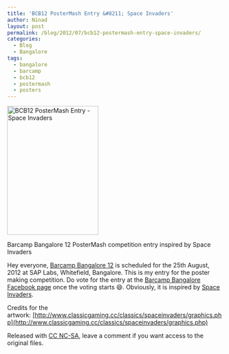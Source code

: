```yaml
---
title: 'BCB12 PosterMash Entry &#8211; Space Invaders'
author: Ninad
layout: post
permalink: /blog/2012/07/bcb12-postermash-entry-space-invaders/
categories:
  - Blog
  - Bangalore
tags:
  - bangalore
  - barcamp
  - bcb12
  - postermash
  - posters
---
```

<a href="{{ site.baseurl }}/images/2012/02/postermash_final_resized.jpe"><img title="BCB12 PosterMash Entry - Space Invaders" src="{{ site.baseurl }}/images/2012/02/postermash_final_resized-212x300.jpg" alt="BCB12 PosterMash Entry - Space Invaders" width="212" height="300" /></a>

Barcamp Bangalore 12 PosterMash competition entry inspired by Space Invaders

Hey everyone, [Barcamp Bangalore 12](http://barcampbangalore.org) is scheduled for the 25th August, 2012 at SAP Labs, Whitefield, Bangalore. This is my entry for the poster making competition. Do vote for the entry at the [Barcamp Bangalore Facebook page](https://www.facebook.com/pages/Barcamp-Bangalore/172593159461976) once the voting starts :smile:. Obviously, it is inspired by [Space Invaders](http://en.wikipedia.org/wiki/Space_invaders).

Credits for the artwork: [http://www.classicgaming.cc/classics/spaceinvaders/graphics.php](http://www.classicgaming.cc/classics/spaceinvaders/graphics.php)

Released with [CC NC-SA](http://creativecommons.org/licenses/by-nc-sa/3.0/), leave a comment if you want access to the original files.
